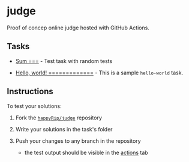 # judge

Proof of concep online judge hosted with GitHub Actions.

## Tasks

- [Sum
===](https://github.com/happyRip/judge/tree/master/sum) - Test task with random tests

- [Hello, world!
=============](https://github.com/happyRip/judge/tree/master/hello-world) - This is a sample `hello-world` task.

## Instructions

To test your solutions:

1. Fork the [`happyRip/judge`](https://github.com/happyRip/judge) repository

2. Write your solutions in the task's folder

3. Push your changes to any branch in the repository

    - the test output should be visible in the [actions](https://github.com/happyRip/judge/actions) tab

